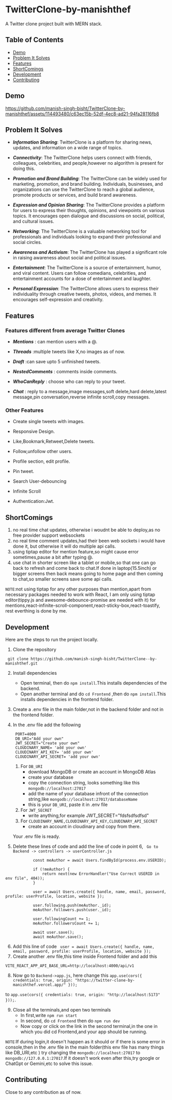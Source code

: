 # TwitterClone-by-manishthef

A Twitter clone project built with MERN stack.


## Table of Contents

- [Demo](#Demo)
- [Problem It Solves](#Problem-It-Solves)
- [Features](#Features)
- [ShortComings](#ShortComings)
- [Development](#Development)
- [Contributing](#Contributing)


## Demo

https://github.com/manish-singh-bisht/TwitterClone-by-manishthef/assets/114493480/c63ec15b-52df-4ec8-ad21-94fa28116fb8

## Problem It Solves

- _**Information Sharing**_:
  TwitterClone is a platform for sharing news, updates, and information on a wide range of topics.

- _**Connectivity**_:
  The TwitterClone helps users connect with friends, colleagues, celebrities, and people,however no algorithm is present for doing this.

- _**Promotion and Brand Building**_:
  The TwitterClone can be widely used for marketing, promotion, and brand building. Individuals, businesses, and organizations can use the TwitterClone to reach a global audience, promote products or services, and build brand awareness.

- _**Expression and Opinion Sharing**_:
  The TwitterClone provides a platform for users to express their thoughts, opinions, and viewpoints on various topics. It encourages open dialogue and discussions on social, political, and cultural issues.

- _**Networking**_:
  The TwitterClone is a valuable networking tool for professionals and individuals looking to expand their professional and social circles.

- _**Awareness and Activism**_:
  The TwitterClone has played a significant role in raising awareness about social and political issues.

- _**Entertainment**_:
  The TwitterClone is a source of entertainment, humor, and viral content. Users can follow comedians, celebrities, and entertainment accounts for a dose of entertainment and laughter.

- _**Personal Expression**_:
  The TwitterClone allows users to express their individuality through creative tweets, photos, videos, and memes. It encourages self-expression and creativity.

## Features

### Features different from average Twitter Clones

- _**Mentions**_ : can mention users with a @.

- _**Threads**_ :multiple tweets like X,no images as of now.

- _**Draft**_ :can save upto 5 unfinished tweets.

- _**NestedComments**_ : comments inside comments.

- _**WhoCanReply**_ : choose who can reply to your tweet.

- _**Chat**_ : reply to a message,image messages,soft delete,hard delete,latest message,pin conversation,reverse infinite scroll,copy messages.

### Other Features

- Create single tweets with images.

- Responsive Design.

- Like,Bookmark,Retweet,Delete tweets.

- Follow,unfollow other users.

- Profile section, edit profile.

- Pin tweet.

- Search User-debouncing

- Infinite Scroll

- Authentication:Jwt.

## ShortComings

1. no real time chat updates, otherwise i woudnt be able to deploy,as no free provider support websockets
2. no real time comment updates,had their been web sockets i would have done it, but otherwise it will do multiple api calls.
3. using tiptap editor for mention feature,so might cause error sometimes,pause a bit after typing @.
4. use chat in shorter screen like a tablet or mobile,so that one can go back to refresh and come back to chat.If done in laptop(15.5inch) or bigger screens then back means going to home page and then coming to chat,so smaller screens save some api calls.

`NOTE`:not using tiptap for any other purposes than mention,apart from necessary packages needed to work with React, I am only using tiptap editor(tippy.js and awesome-debounce-promise are needed with it) for mentions,react-infinite-scroll-component,react-sticky-box,react-toastify, rest everthing is done by me.

## Development

Here are the steps to run the project locally.

1. Clone the repository

```
 git clone https://github.com/manish-singh-bisht/TwitterClone--by-manishthef.git
```

2. Install dependencies
   - Open terminal, then do `npm install`.This installs dependencies of the backend.
   - Open another terminal and do
     `cd Frontend` ,then do `npm install`.This installs dependencies in the frontend folder.
3. Create a .env file in the main folder,not in the backend folder and not in the frontend folder.
4. In the .env file add the following

   ```
    PORT=4000
    DB_URI="Add your own"
    JWT_SECRET="Create your own"
    CLOUDINARY_NAME= 'add your own'
    CLOUDINARY_API_KEY= 'add your own'
    CLOUDINARY_API_SECRET= 'add your own'
   ```

   1. For `DB_URI`
      - download MongoDB or create an account in MongoDB Atlas
      - create your database
      - copy the connection string, looks something like this `mongodb://localhost:27017`
      - add the name of your database infront of the connection string,like `mongodb://localhost:27017/databaseName`
      - this is your `DB_URI`, paste it in .env file
   2. For `JWT_SECRET`
      - write anything,for example JWT_SECRET="fdsfsdfsdfsd"
   3. For `CLOUDINARY_NAME,CLOUDINARY_API_KEY,CLOUDINARY_API_SECRET`
      - create an account in cloudinary and copy from there.

   Your .env file is ready.

5. Delete these lines of code and add the line of code in point 6,
   ` Go to Backend -> controllers -> userController.js`

```
            const meAuthor = await Users.findById(process.env.USERID);

            if (!meAuthor) {
                return next(new ErrorHandler("Use Correct USERID in env file", 404));
            }

            user = await Users.create({ handle, name, email, password, profile: userProfile, location, website });

            user.following.push(meAuthor._id);
            meAuthor.followers.push(user._id);

            user.followingCount += 1;
            meAuthor.followersCount += 1;

            await user.save();
            await meAuthor.save();
```

6. Add this line of code
   ` user = await Users.create({ handle, name, email, password, profile: userProfile, location, website });`
7. Create another .env file,this time inside Frontend folder and add this

```
VITE_REACT_APP_API_BASE_URL=http://localhost:4000/api/v1

```

8. Now go to `Backend->app.js`, here change this `app.use(cors({ credentials: true, origin: "https://twitter-clone-by-manishthef.vercel.app/" }));`

to `app.use(cors({ credentials: true, origin: "http://localhost:5173" }));`.

9. Close all the terminals,and open two terminals
   - In first,write `npm run start`
   - In second, do `cd Frontend` then do `npm run dev`
   - Now copy or click on the link in the second terminal,in the one in which you did cd Frontend,and your app should be running.

`NOTE`:If during login,it doesn't happen as it should or if there is some error in console,then in the .env file in the main folder(this env file has many things like DB_URI,etc ) try changing the `mongodb://localhost:27017` to `mongodb://127.0.0.1:27017`.If it doesn't work even after this,try google or ChatGpt or Gemini,etc to solve this issue.

## Contributing

Close to any contribution as of now.
